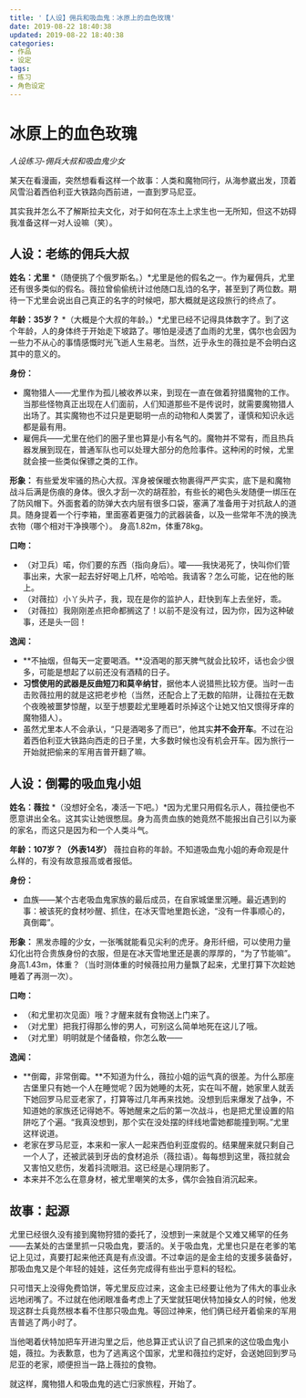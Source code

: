 ```yaml
---
title: '【人设】佣兵和吸血鬼：冰原上的血色玫瑰'
date: 2019-08-22 18:40:38
updated: 2019-08-22 18:40:38
categories:
- 作品
- 设定
tags:
- 练习
- 角色设定
---
```


# 冰原上的血色玫瑰
*人设练习-佣兵大叔和吸血鬼少女*

某天在看漫画，突然想看看这样一个故事：人类和魔物同行，从海参崴出发，顶着风雪沿着西伯利亚大铁路向西前进，一直到罗马尼亚。

其实我并怎么不了解斯拉夫文化，对于如何在冻土上求生也一无所知，但这不妨碍我准备这样一对人设嘛（笑）。

<!--more-->
## 人设：老练的佣兵大叔

**姓名：尤里**
*（随便挑了个俄罗斯名。）*尤里是他的假名之一。作为雇佣兵，尤里还有很多类似的假名。薇拉曾偷偷统计过他随口乱诌的名字，甚至到了两位数。期待一下尤里会说出自己真正的名字的时候吧，那大概就是这段旅行的终点了。

**年龄：35岁？**
*（大概是个大叔的年龄。）*尤里已经不记得具体数字了。到了这个年龄，人的身体终于开始走下坡路了。哪怕是浸透了血雨的尤里，偶尔也会因为一些力不从心的事情感慨时光飞逝人生易老。当然，近乎永生的薇拉是不会明白这其中的意义的。

**身份：**
- 魔物猎人——尤里作为孤儿被收养以来，到现在一直在做着狩猎魔物的工作。当那些怪物真正出现在人们面前，人们知道那些不是传说时，就需要魔物猎人出场了。其实魔物也不过只是更聪明一点的动物和人类罢了，谨慎和知识永远都是最有用。
- 雇佣兵——尤里在他们的圈子里也算是小有名气的。魔物并不常有，而且热兵器发展到现在，普通军队也可以处理大部分的危险事件。这种闲的时候，尤里就会接一些类似保镖之类的工作。

**形象：**
有些爱发牢骚的热心大叔。浑身被保暖衣物裹得严严实实，底下是和魔物战斗后满是伤痕的身体。很久才刮一次的胡茬脸，有些长的褐色头发随便一绑压在了防风帽下。外面套着的防弹大衣内层有很多口袋，塞满了准备用于对抗敌人的道具。随身提着一个行李箱，里面塞着更强力的武器装备，以及一些常年不洗的换洗衣物（哪个相对干净换哪个）。
身高1.82m，体重78kg。

**口吻：**
- （对卫兵）喏，你们要的东西（指向身后）。嚯——我快渴死了，快叫你们管事出来，大家一起去好好喝上几杯，哈哈哈。我请客？怎么可能，记在他的账上。
- （对薇拉）小丫头片子，我，现在是你的监护人，赶快到车上去坐好，乖。
- （对薇拉）我刚刚差点把命都搁这了！以前不是没有过，因为你，因为这种破事，还是头一回！

**逸闻：**
- **不抽烟，但每天一定要喝酒。**没酒喝的那天脾气就会比较坏，话也会少很多，可能是想起了以前还没有酒精的日子。
- **习惯使用的武器是反曲短刀和莫辛纳甘**，据他本人说猎熊比较方便。当时一击击败薇拉用的就是这把老步枪（当然，还配合上了无数的陷阱，让薇拉在无数个夜晚被噩梦惊醒，以至于想要趁尤里睡着时杀掉这个让她又怕又恨得牙痒的魔物猎人）。
- 虽然尤里本人不会承认，“只是酒喝多了而已”，他其实**并不会开车**。不过在沿着西伯利亚大铁路向西走的日子里，大多数时候也没有机会开车。因为旅行一开始就把偷来的军用吉普开翻了嘛。

## 人设：倒霉的吸血鬼小姐

**姓名：薇拉**
*（没想好全名，凑活一下吧。）*因为尤里只用假名示人，薇拉便也不愿意讲出全名。这其实让她很憋屈。身为高贵血族的她竟然不能报出自己引以为豪的家名，而这只是因为和一个人类斗气。

**年龄：107岁？（外表14岁）**
薇拉自称的年龄。不知道吸血鬼小姐的寿命观是什么样的，有没有故意报高或者报低。

**身份：**
- 血族——某个古老吸血鬼家族的最后成员，在自家城堡里沉睡。最近遇到的事：被该死的食材吵醒、抓住，在冰天雪地里跑长途，“没有一件事顺心的，真倒霉”。

**形象：**
黑发赤瞳的少女，一张嘴就能看见尖利的虎牙。身形纤细，可以使用力量幻化出符合贵族身份的衣服，但是在冰天雪地里还是裹的厚厚的，“为了节能嘛”。
身高1.43m，体重？（当时测体重的时候薇拉用力量飘了起来，尤里打算下次趁她睡着了再测一次）。

**口吻：**
- （和尤里初次见面）哦？才醒来就有食物送上门来了。
- （对尤里）把我打得那么惨的男人，可别这么简单地死在这儿了哦。
- （对尤里）明明就是个储备粮，你怎么敢——

**逸闻：**
- **倒霉，非常倒霉。**不知道为什么，薇拉小姐的运气真的很差。为什么那座古堡里只有她一个人在睡觉呢？因为她睡的太死，实在叫不醒，她家里人就丢下她回罗马尼亚老家了，打算等过几年再来找她。没想到后来爆发了战争，不知道她的家族还记得她不。等她醒来之后的第一次战斗，也是把尤里设置的陷阱吃了个遍。“我真没想到，那个实在没处摆的绊线地雷她都能撞到啊。”尤里这样说道。
- 老家在罗马尼亚，本来和一家人一起来西伯利亚度假的。结果醒来就只剩自己一个人了，还被武装到牙齿的食材追杀（薇拉语）。每每想到这里，薇拉就会又害怕又悲伤，发着抖流眼泪。这已经是心理阴影了。
- 本来并不怎么在意身材，被尤里嘲笑的太多，偶尔会独自消沉起来。

## 故事：起源

尤里已经很久没有接到魔物狩猎的委托了，没想到一来就是个又难又稀罕的任务——去某处的古堡里抓一只吸血鬼，要活的。关于吸血鬼，尤里也只是在老爹的笔记上见过，真要打起来他还真是有点没谱。不过幸运的是金主给的支援多装备好，那吸血鬼又是个年轻的娃娃，这任务完成得有些出乎意料的轻松。

只可惜天上没得免费馅饼，等尤里反应过来，这金主已经要让他为了伟大的事业永远地闭嘴了。不过就在他闭眼准备考虑上了天堂就狂喝伏特加操女人的时候，他发现这群士兵竟然根本看不住那只吸血鬼。等回过神来，他们俩已经开着偷来的军用吉普逃了两小时了。

当他喝着伏特加把车开进沟里之后，他总算正式认识了自己抓来的这位吸血鬼小姐，薇拉。为表歉意，也为了逃离这个国家，尤里和薇拉约定好，会送她回到罗马尼亚的老家，顺便担当一路上薇拉的食物。

就这样，魔物猎人和吸血鬼的逃亡归家旅程，开始了。
